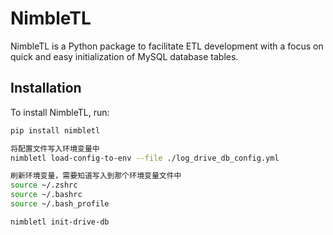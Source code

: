 # NimbleTL

NimbleTL is a Python package to facilitate ETL development with a focus on quick and easy initialization of MySQL database tables.

## Installation

To install NimbleTL, run:

```bash
pip install nimbletl

将配置文件写入环境变量中
nimbletl load-config-to-env --file ./log_drive_db_config.yml

刷新环境变量，需要知道写入到那个环境变量文件中
source ~/.zshrc
source ~/.bashrc
source ~/.bash_profile

nimbletl init-drive-db
